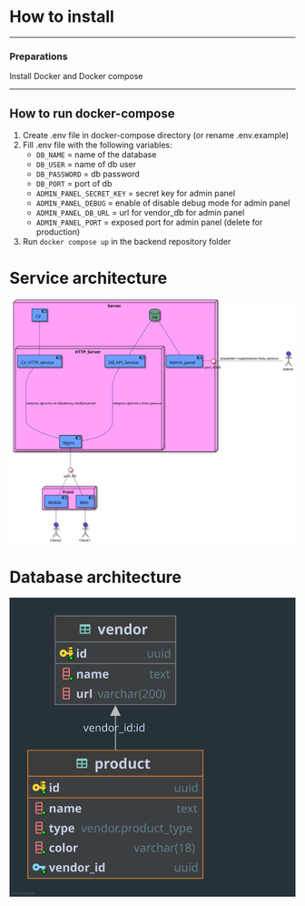 # How to install

---

### Preparations

Install Docker and Docker compose

---

## How to run docker-compose

1. Create .env file in docker-compose directory (or rename .env.example)
2. Fill .env file with the following variables:
   - `DB_NAME` = name of the database
   - `DB_USER` = name of db user
   - `DB_PASSWORD` = db password
   - `DB_PORT` = port of db
   - `ADMIN_PANEL_SECRET_KEY` = secret key for admin panel
   - `ADMIN_PANEL_DEBUG` = enable of disable debug mode for admin panel
   - `ADMIN_PANEL_DB_URL` = url for vendor_db for admin panel
   - `ADMIN_PANEL_PORT` = exposed port for admin panel (delete for production)
3. Run `docker compose up` in the backend repository folder

# Service architecture

![Architecture](../docs/architecture.svg)

# Database architecture

![DB_architecture](./docs/product.svg)
